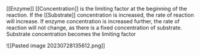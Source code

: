 [[Enzyme]] [[Concentration]] is the limiting factor at the beginning of the reaction.
If the [[Substrate]] concentration is increased, the rate of reaction will increase. 
If enzyme concentration is increased further, the rate of reaction will not change, as there is a fixed concentration of substrate. Substrate concentration becomes the limiting factor

![[Pasted image 20230728135612.png]]